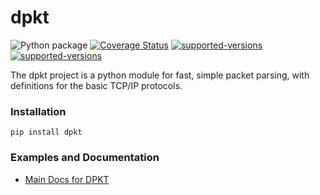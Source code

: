 # dpkt

![Python package](https://github.com/kbandla/dpkt/workflows/Python%20package/badge.svg)
[![Coverage Status](https://coveralls.io/repos/github/kbandla/dpkt/badge.svg?branch=master)](https://coveralls.io/github/kbandla/dpkt?branch=master)
[![supported-versions](https://img.shields.io/pypi/pyversions/dpkt.svg)](https://pypi.python.org/pypi/dpkt)
[![supported-versions](https://img.shields.io/pypi/implementation/dpkt.svg)](https://pypi.python.org/pypi/dpkt)

The dpkt project is a python module for fast, simple packet parsing, with definitions for the basic TCP/IP protocols.

### Installation
```
pip install dpkt
```

### Examples and Documentation
- [Main Docs for DPKT](https://kbandla.github.io/dpkt)



